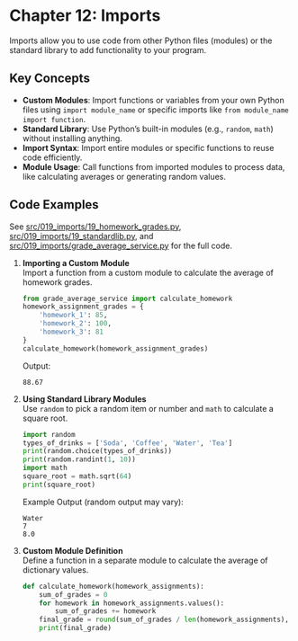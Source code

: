 # Chapter 12: Imports

Imports allow you to use code from other Python files (modules) or the standard library to add functionality to your program.

## Key Concepts
- **Custom Modules**: Import functions or variables from your own Python files using `import module_name` or specific imports like `from module_name import function`.
- **Standard Library**: Use Python’s built-in modules (e.g., `random`, `math`) without installing anything.
- **Import Syntax**: Import entire modules or specific functions to reuse code efficiently.
- **Module Usage**: Call functions from imported modules to process data, like calculating averages or generating random values.

## Code Examples
See [src/019_imports/19_homework_grades.py](../../src/019_imports/19_homework_grades.py), [src/019_imports/19_standardlib.py](../../src/019_imports/19_standardlib.py), and [src/019_imports/grade_average_service.py](../../src/019_imports/grade_average_service.py) for the full code.

1. **Importing a Custom Module**  
   Import a function from a custom module to calculate the average of homework grades.

   ```python
   from grade_average_service import calculate_homework
   homework_assignment_grades = {
       'homework_1': 85,
       'homework_2': 100,
       'homework_3': 81
   }
   calculate_homework(homework_assignment_grades)
   ```

   Output:
   ```
   88.67
   ```

2. **Using Standard Library Modules**  
   Use `random` to pick a random item or number and `math` to calculate a square root.

   ```python
   import random
   types_of_drinks = ['Soda', 'Coffee', 'Water', 'Tea']
   print(random.choice(types_of_drinks))
   print(random.randint(1, 10))
   import math
   square_root = math.sqrt(64)
   print(square_root)
   ```

   Example Output (random output may vary):
   ```
   Water
   7
   8.0
   ```

3. **Custom Module Definition**  
   Define a function in a separate module to calculate the average of dictionary values.

   ```python
   def calculate_homework(homework_assignments):
       sum_of_grades = 0
       for homework in homework_assignments.values():
           sum_of_grades += homework
       final_grade = round(sum_of_grades / len(homework_assignments), 2)
       print(final_grade)
   ```